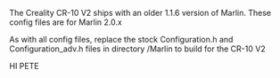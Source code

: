 The Creality CR-10 V2 ships with an older 1.1.6 version of Marlin. These config files are for Marlin 2.0.x

As with all config files, replace the stock Configuration.h and Configuration_adv.h files in directory /Marlin to build for the CR-10 V2

HI PETE
